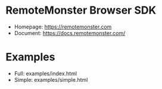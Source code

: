 # RemoteMonster Browser SDK
- Homepage: https://remotemonster.com
- Document: https://docs.remotemonster.com/

# Examples
- Full: examples/index.html
- Simple: examples/simple.html
